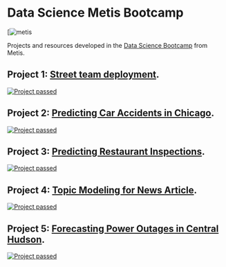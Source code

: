 # Data Science Metis Bootcamp

[![metis](https://images.squarespace-cdn.com/content/v1/5c0a0028e2ccd1eb692eacdc/1550088908119-VDBX9V600UQ2DVVYU02J/ke17ZwdGBToddI8pDm48kOE03qcy2L7wAQtxJegtHNlZw-zPPgdn4jUwVcJE1ZvWEtT5uBSRWt4vQZAgTJucoTqqXjS3CfNDSuuf31e0tVHNBMFUUzdWFtWws933UE6G4Gd4wkW2Eu9bqt4jeOqh8TqWIIaSPh2v08GbKqpiV54/Metis-logo.png?format=500w)


Projects and resources developed in the [Data Science Bootcamp](https://www.thisismetis.com) from Metis.



## Project 1: [Street team deployment](https://github.com/dvu4/metis_datascience/tree/master/projects/project1).

[![Project passed](https://img.shields.io/badge/project-passed-success.svg)](https://img.shields.io/badge/project-passed-success.svg)


## Project 2: [Predicting Car Accidents in Chicago](https://github.com/dvu4/metis_datascience/tree/master/projects/project2).

[![Project passed](https://img.shields.io/badge/project-passed-success.svg)](https://img.shields.io/badge/project-passed-success.svg)



## Project 3: [Predicting Restaurant Inspections](https://github.com/dvu4/metis_datascience/tree/master/projects/project3).

[![Project passed](https://img.shields.io/badge/project-passed-success.svg)](https://img.shields.io/badge/project-passed-success.svg)


## Project 4: [Topic Modeling for News Article](https://github.com/dvu4/metis_datascience/tree/master/projects/project4).

[![Project passed](https://img.shields.io/badge/project-passed-success.svg)](https://img.shields.io/badge/project-passed-success.svg)



## Project 5: [Forecasting Power Outages in Central Hudson](https://github.com/dvu4/metis_datascience/tree/master/projects/project5).

[![Project passed](https://img.shields.io/badge/project-passed-success.svg)](https://img.shields.io/badge/project-passed-success.svg)
